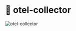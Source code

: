 # 🔭 otel-collector

![otel-collector](https://github.com/lalilul3lo/otel-collector/assets/12755671/d4adeaac-f7fe-49b1-8442-4a82f2321ea8)
